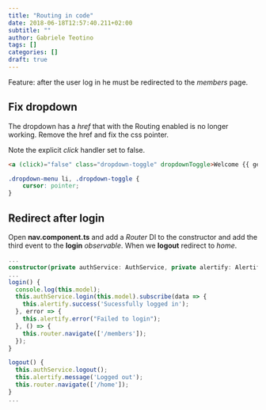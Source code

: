 ```yaml
---
title: "Routing in code"
date: 2018-06-18T12:57:40.211+02:00
subtitle: ""
author: Gabriele Teotino
tags: []
categories: []
draft: true
---
```


Feature: after the user log in he must be redirected to the *members* page.

## Fix dropdown

The dropdown has a *href* that with the Routing enabled is no longer working. Remove the href and fix the css pointer.

Note the explicit *click* handler set to false.

```html
<a (click)="false" class="dropdown-toggle" dropdownToggle>Welcome {{ getUsername() }} <span class="caret"></span></a>
```

```css
.dropdown-menu li, .dropdown-toggle {
    cursor: pointer;
}
```

## Redirect after login

Open **nav.component.ts** and add a *Router* DI to the constructor and add the third event to the **login** *observable*. When we **logout** redirect to *home*.

```typescript
...
constructor(private authService: AuthService, private alertify: AlertifyService, private router: Router) {}
...
login() {
  console.log(this.model);
  this.authService.login(this.model).subscribe(data => {
    this.alertify.success('Sucessfully logged in');
  }, error => {
    this.alertify.error("Failed to login");
  }, () => {
    this.router.navigate(['/members']);
  });
}

logout() {
  this.authService.logout();
  this.alertify.message('Logged out');
  this.router.navigate(['/home']);
}
...
```
